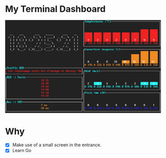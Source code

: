 # My Terminal Dashboard

![Screenshot](https://raw.githubusercontent.com/sd65/MyTerminalDashboard/master/screenshots/screen1.png)

# Why

- [x] Make use of a small screen in the entrance.
- [x] Learn Go
